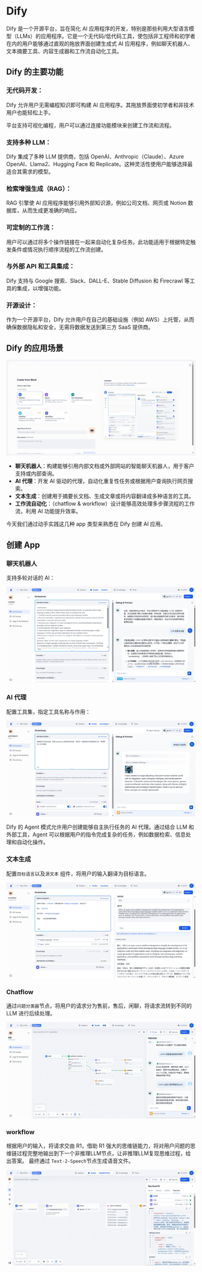 # Dify

Dify 是一个开源平台，旨在简化 AI 应用程序的开发，特别是那些利用大型语言模型（LLMs）的应用程序。它是一个无代码/低代码工具，使包括非工程师和初学者在内的用户能够通过直观的拖放界面创建生成式 AI 应用程序，例如聊天机器人、文本摘要工具、内容生成器和工作流自动化工具。

## Dify 的主要功能

### 无代码开发：

Dify 允许用户无需编程知识即可构建 AI 应用程序。其拖放界面使初学者和非技术用户也能轻松上手。

平台支持可视化编程，用户可以通过连接功能模块来创建工作流和流程。

### 支持多种 LLM：

Dify 集成了多种 LLM 提供商，包括 OpenAI、Anthropic（Claude）、Azure OpenAI、Llama2、Hugging Face 和 Replicate。这种灵活性使用户能够选择最适合其需求的模型。

### 检索增强生成（RAG）：

RAG 引擎使 AI 应用程序能够引用外部知识源，例如公司文档、网页或 Notion 数据库，从而生成更准确的响应。

### 可定制的工作流：

用户可以通过将多个操作链接在一起来自动化复杂任务。此功能适用于根据特定触发条件或情况执行顺序流程的工作流创建。

### 与外部 API 和工具集成：

Dify 支持与 Google 搜索、Slack、DALL-E、Stable Diffusion 和 Firecrawl 等工具的集成，以增强功能。

### 开源设计：

作为一个开源平台，Dify 允许用户在自己的基础设施（例如 AWS）上托管，从而确保数据隐私和安全，无需将数据发送到第三方 SaaS 提供商。

## Dify 的应用场景

![dify_app.png](dify_app.png 'dify_app.png')

- **聊天机器人**：构建能够引用内部文档或外部网站的智能聊天机器人，用于客户支持或内部查询。
- **AI 代理**：开发 AI 驱动的代理，自动化重复性任务或根据用户查询执行网页搜索。
- **文本生成**：创建用于摘要长文档、生成文章或将内容翻译成多种语言的工具。
- **工作流自动化**：（chatflow & workflow）设计能够高效处理多步骤流程的工作流，利用 AI 功能提升效率。


今天我们通过动手实践这几种 app 类型来熟悉在 Dify 创建 AI 应用。


## 创建 App

### 聊天机器人

支持多轮对话的 AI：

![chat_llm.png](chat_llm.png 'chat_llm.png')



### AI 代理 

配置工具集，指定工具名称与作用：

![dify_agent_2.png](dify_agent_2.png 'dify_agent_2.png')


Dify 的 Agent 模式允许用户创建能够自主执行任务的 AI 代理。通过结合 LLM 和外部工具，Agent 可以根据用户的指令完成复杂的任务，例如数据检索、信息处理和自动化操作。


### 文本生成

配置`目标语言`以及`源文本` 组件，将用户的输入翻译为目标语言。

![dify_textgenerator.png](dify_textgenerator.png 'dify_textgenerator.png')

### Chatflow

通过`问题分类器`节点，将用户的请求分为售前，售后，闲聊，将请求流转到不同的 LLM 进行后续处理。

![dify_chatflow.png](dify_chatflow.png 'dify_chatflow.png')

### workflow


根据用户的输入，将请求交由 R1，借助 R1 强大的思维链能力，将对用户问题的思维链过程完整地输出到下一个非推理LLM节点，让非推理LLM复现思维过程，给出答案。
最终通过 `Text-2-Speech`节点生成语音文件。

![dify_workflow.png](dify_workflow.png 'dify_workflow.png')